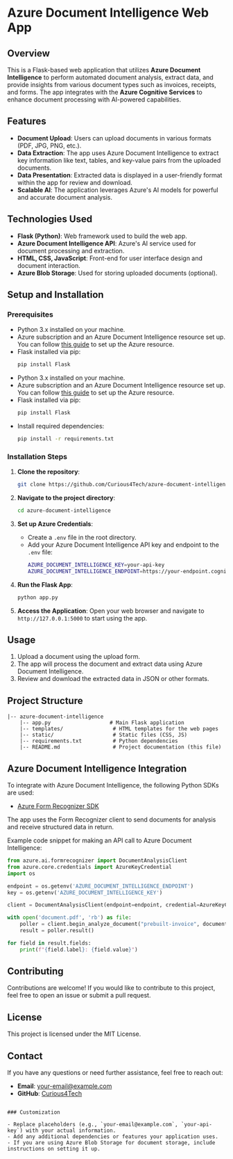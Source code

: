 # Azure Document Intelligence Web App

## Overview

This is a Flask-based web application that utilizes **Azure Document Intelligence** to perform automated document analysis, extract data, and provide insights from various document types such as invoices, receipts, and forms. The app integrates with the **Azure Cognitive Services** to enhance document processing with AI-powered capabilities.

## Features

- **Document Upload**: Users can upload documents in various formats (PDF, JPG, PNG, etc.).
- **Data Extraction**: The app uses Azure Document Intelligence to extract key information like text, tables, and key-value pairs from the uploaded documents.
- **Data Presentation**: Extracted data is displayed in a user-friendly format within the app for review and download.
- **Scalable AI**: The application leverages Azure's AI models for powerful and accurate document analysis.
  
## Technologies Used

- **Flask (Python)**: Web framework used to build the web app.
- **Azure Document Intelligence API**: Azure's AI service used for document processing and extraction.
- **HTML, CSS, JavaScript**: Front-end for user interface design and document interaction.
- **Azure Blob Storage**: Used for storing uploaded documents (optional).

## Setup and Installation

### Prerequisites

- Python 3.x installed on your machine.
- Azure subscription and an Azure Document Intelligence resource set up. You can follow [this guide](https://learn.microsoft.com/en-us/azure/cognitive-services/form-recognizer/quickstarts/try-v3-python-sdk) to set up the Azure resource.
- Flask installed via pip:
  ```bash
  pip install Flask

- Python 3.x installed on your machine.
- Azure subscription and an Azure Document Intelligence resource set up. You can follow [this guide](https://learn.microsoft.com/en-us/azure/cognitive-services/form-recognizer/quickstarts/try-v3-python-sdk) to set up the Azure resource.
- Flask installed via pip:
  ```bash
  pip install Flask
  ```
- Install required dependencies:
  ```bash
  pip install -r requirements.txt
  ```

### Installation Steps

1. **Clone the repository**:
   ```bash
   git clone https://github.com/Curious4Tech/azure-document-intelligence.git
   ```

2. **Navigate to the project directory**:
   ```bash
   cd azure-document-intelligence
   ```

3. **Set up Azure Credentials**:
   - Create a `.env` file in the root directory.
   - Add your Azure Document Intelligence API key and endpoint to the `.env` file:
     ```bash
     AZURE_DOCUMENT_INTELLIGENCE_KEY=your-api-key
     AZURE_DOCUMENT_INTELLIGENCE_ENDPOINT=https://your-endpoint.cognitiveservices.azure.com/
     ```

4. **Run the Flask App**:
   ```bash
   python app.py
   ```

5. **Access the Application**:
   Open your web browser and navigate to `http://127.0.0.1:5000` to start using the app.

## Usage

1. Upload a document using the upload form.
2. The app will process the document and extract data using Azure Document Intelligence.
3. Review and download the extracted data in JSON or other formats.

## Project Structure

```
|-- azure-document-intelligence
    |-- app.py                   # Main Flask application
    |-- templates/                # HTML templates for the web pages
    |-- static/                   # Static files (CSS, JS)
    |-- requirements.txt          # Python dependencies
    |-- README.md                 # Project documentation (this file)
```

## Azure Document Intelligence Integration

To integrate with Azure Document Intelligence, the following Python SDKs are used:

- [Azure Form Recognizer SDK](https://learn.microsoft.com/en-us/azure/cognitive-services/form-recognizer/overview)
  
The app uses the Form Recognizer client to send documents for analysis and receive structured data in return.

Example code snippet for making an API call to Azure Document Intelligence:

```python
from azure.ai.formrecognizer import DocumentAnalysisClient
from azure.core.credentials import AzureKeyCredential
import os

endpoint = os.getenv('AZURE_DOCUMENT_INTELLIGENCE_ENDPOINT')
key = os.getenv('AZURE_DOCUMENT_INTELLIGENCE_KEY')

client = DocumentAnalysisClient(endpoint=endpoint, credential=AzureKeyCredential(key))

with open('document.pdf', 'rb') as file:
    poller = client.begin_analyze_document("prebuilt-invoice", document=file)
    result = poller.result()

for field in result.fields:
    print(f"{field.label}: {field.value}")
```

## Contributing

Contributions are welcome! If you would like to contribute to this project, feel free to open an issue or submit a pull request.

## License

This project is licensed under the MIT License.

## Contact

If you have any questions or need further assistance, feel free to reach out:

- **Email**: your-email@example.com
- **GitHub**: [Curious4Tech](https://github.com/Curious4Tech)

```

### Customization

- Replace placeholders (e.g., `your-email@example.com`, `your-api-key`) with your actual information.
- Add any additional dependencies or features your application uses.
- If you are using Azure Blob Storage for document storage, include instructions on setting it up.
